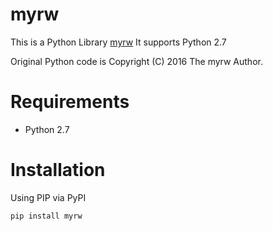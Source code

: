 myrw
====
This is a Python Library [myrw](https://github.com/rmuhire/myrw)
It supports Python 2.7

Original Python code is Copyright (C) 2016 The myrw Author.


Requirements
============

-  Python 2.7

Installation
============

Using PIP via PyPI

    pip install myrw


